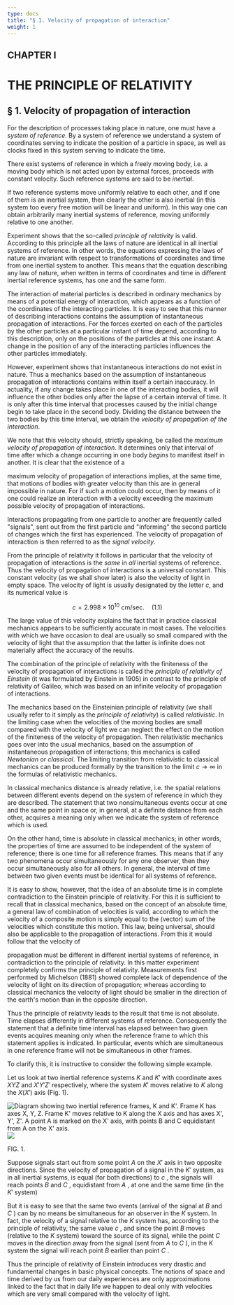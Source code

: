 ```yaml
---
type: docs
title: "§ 1. Velocity of propagation of interaction"
weight: 1
---
```

## CHAPTER I

# THE PRINCIPLE OF RELATIVITY

## § 1. Velocity of propagation of interaction

For the description of processes taking place in nature, one must have a *system of reference*. By a system of reference we understand a system of coordinates serving to indicate the position of a particle in space, as well as clocks fixed in this system serving to indicate the time.

There exist systems of reference in which a freely moving body, i.e. a moving body which is not acted upon by external forces, proceeds with constant velocity. Such reference systems are said to be *inertial*.

If two reference systems move uniformly relative to each other, and if one of them is an inertial system, then clearly the other is also inertial (in this system too every free motion will be linear and uniform). In this way one can obtain arbitrarily many inertial systems of reference, moving uniformly relative to one another.

Experiment shows that the so-called *principle of relativity* is valid. According to this principle all the laws of nature are identical in all inertial systems of reference. In other words, the equations expressing the laws of nature are invariant with respect to transformations of coordinates and time from one inertial system to another. This means that the equation describing any law of nature, when written in terms of coordinates and time in different inertial reference systems, has one and the same form.

The interaction of material particles is described in ordinary mechanics by means of a potential energy of interaction, which appears as a function of the coordinates of the interacting particles. It is easy to see that this manner of describing interactions contains the assumption of instantaneous propagation of interactions. For the forces exerted on each of the particles by the other particles at a particular instant of time depend, according to this description, only on the positions of the particles at this one instant. A change in the position of any of the interacting particles influences the other particles immediately.

However, experiment shows that instantaneous interactions do not exist in nature. Thus a mechanics based on the assumption of instantaneous propagation of interactions contains within itself a certain inaccuracy. In actuality, if any change takes place in one of the interacting bodies, it will influence the other bodies only after the lapse of a certain interval of time. It is only after this time interval that processes caused by the initial change begin to take place in the second body. Dividing the distance between the two bodies by this time interval, we obtain the *velocity of propagation of the interaction*.

We note that this velocity should, strictly speaking, be called the *maximum velocity of propagation of interaction*. It determines only that interval of time after which a change occurring in one body *begins* to manifest itself in another. It is clear that the existence of a

maximum velocity of propagation of interactions implies, at the same time, that motions of bodies with greater velocity than this are in general impossible in nature. For if such a motion could occur, then by means of it one could realize an interaction with a velocity exceeding the maximum possible velocity of propagation of interactions.

Interactions propagating from one particle to another are frequently called "signals", sent out from the first particle and "informing" the second particle of changes which the first has experienced. The velocity of propagation of interaction is then referred to as the *signal velocity*.

From the principle of relativity it follows in particular that the velocity of propagation of interactions is the *same* in *all* inertial systems of reference. Thus the velocity of propagation of interactions is a universal constant. This constant velocity (as we shall show later) is also the velocity of light in empty space. The velocity of light is usually designated by the letter *c*, and its numerical value is

$$c = 2.998 \times 10^{10} \text{ cm/sec.} \quad (1.1)$$

The large value of this velocity explains the fact that in practice classical mechanics appears to be sufficiently accurate in most cases. The velocities with which we have occasion to deal are usually so small compared with the velocity of light that the assumption that the latter is infinite does not materially affect the accuracy of the results.

The combination of the principle of relativity with the finiteness of the velocity of propagation of interactions is called the *principle of relativity of Einstein* (it was formulated by Einstein in 1905) in contrast to the principle of relativity of Galileo, which was based on an infinite velocity of propagation of interactions.

The mechanics based on the Einsteinian principle of relativity (we shall usually refer to it simply as the *principle of relativity*) is called *relativistic*. In the limiting case when the velocities of the moving bodies are small compared with the velocity of light we can neglect the effect on the motion of the finiteness of the velocity of propagation. Then relativistic mechanics goes over into the usual mechanics, based on the assumption of instantaneous propagation of interactions; this mechanics is called *Newtonian* or *classical*. The limiting transition from relativistic to classical mechanics can be produced formally by the transition to the limit  $c \to \infty$  in the formulas of relativistic mechanics.

In classical mechanics distance is already relative, i.e. the spatial relations between different events depend on the system of reference in which they are described. The statement that two nonsimultaneous events occur at one and the same point in space or, in general, at a definite distance from each other, acquires a meaning only when we indicate the system of reference which is used.

On the other hand, time is absolute in classical mechanics; in other words, the properties of time are assumed to be independent of the system of reference; there is one time for all reference frames. This means that if any two phenomena occur simultaneously for any one observer, then they occur simultaneously also for all others. In general, the interval of time between two given events must be identical for all systems of reference.

It is easy to show, however, that the idea of an absolute time is in complete contradiction to the Einstein principle of relativity. For this it is sufficient to recall that in classical mechanics, based on the concept of an absolute time, a general law of combination of velocities is valid, according to which the velocity of a composite motion is simply equal to the (vector) sum of the velocities which constitute this motion. This law, being universal, should also be applicable to the propagation of interactions. From this it would follow that the velocity of

propagation must be different in different inertial systems of reference, in contradiction to the principle of relativity. In this matter experiment completely confirms the principle of relativity. Measurements first performed by Michelson (1881) showed complete lack of dependence of the velocity of light on its direction of propagation; whereas according to classical mechanics the velocity of light should be smaller in the direction of the earth's motion than in the opposite direction.

Thus the principle of relativity leads to the result that time is not absolute. Time elapses differently in different systems of reference. Consequently the statement that a definite time interval has elapsed between two given events acquires meaning only when the reference frame to which this statement applies is indicated. In particular, events which are simultaneous in one reference frame will not be simultaneous in other frames.

To clarify this, it is instructive to consider the following simple example.

Let us look at two inertial reference systems  $K$  and  $K'$  with coordinate axes  $XYZ$  and  $X'Y'Z'$  respectively, where the system  $K'$  moves relative to  $K$  along the  $X(X')$  axis (Fig. 1).

![Diagram showing two inertial reference frames, K and K'. Frame K has axes X, Y, Z. Frame K' moves relative to K along the X axis and has axes X', Y', Z'. A point A is marked on the X' axis, with points B and C equidistant from A on the X' axis.]()![](_page_12_Picture_7.jpeg)

FIG. 1.

Suppose signals start out from some point  $A$  on the  $X'$  axis in two opposite directions. Since the velocity of propagation of a signal in the  $K'$  system, as in all inertial systems, is equal (for both directions) to  $c$ , the signals will reach points  $B$  and  $C$ , equidistant from  $A$ , at one and the same time (in the  $K'$  system)

But it is easy to see that the same two events (arrival of the signal at  $B$  and  $C$ ) can by no means be simultaneous for an observer in the  $K$  system. In fact, the velocity of a signal relative to the  $K$  system has, according to the principle of relativity, the same value  $c$ , and since the point  $B$  moves (relative to the  $K$  system) toward the source of its signal, while the point  $C$  moves in the direction away from the signal (sent from  $A$  to  $C$ ), in the  $K$  system the signal will reach point  $B$  earlier than point  $C$ .

Thus the principle of relativity of Einstein introduces very drastic and fundamental changes in basic physical concepts. The notions of space and time derived by us from our daily experiences are only approximations linked to the fact that in daily life we happen to deal only with velocities which are very small compared with the velocity of light.